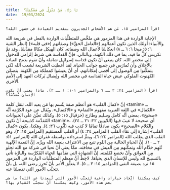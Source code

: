 ```yaml
---
title:  يَا رَبُّ، مَنْ يَنْزِلُ فِي مَسْكَنِكَ؟
date:  19/03/2024
---
```


`اقرأ المزامير ١٥. مَن هم الأشخاص الجديرون بتقديم العبادة في حضور الله؟`

الإجابة الواردة في هذا المزمور هي ملخَّص للمتطلَّبات الواردة بالفعل في شريعة الله والأنبياء: أولئك الذين تكون أعمالهم («العامل الحقَّ») وصفاتهم («في قلبه») (انظر التثنية ٦: ٥؛ ميخا ٦: ٦ ــ ٨) انعكاسًا لأعمال الله وصفاته. كان الهيكل مكانًا مقدَّسًا، وقد تمَّ تكريس كلُّ ما فيه، بما في ذلك الكهنة. وبالتالي، فإنَّ القداسة هي شرط إلزامي للدخول إلى محضر الله. كان ينبغي أنْ تكون قداسة إسرائيل شاملة وأنْ تقوم بدمج العبادة بالأخلاق وأن تُمارَس في جميع جوانب الحياة. لقد أُعطيَت الشريعة لشعب الله لكي يتمكَّنوا مِن الوصول إلى أقصى إمكاناتهم، أي أنْ يعيشوا كمملكة مِن الكهنة. يتضمَّن الكهنوت الملوكي عيش حياة القداسة في محضر الله وإيصال بَركات العهد إلى الأمم الأخرى.

`اقرأ (المزامير ٢٤: ٣ ــ ٦ والمزامير ١٠١: ١ ــ ٣). ماذا يعني أنْ يكون الإنسان مُقدَّسًا؟`

إنَّ «كمال القلب» هو أعظم صفة يتَّسم بها مَن يعبد الله. تنقل كلمة «tamim» ــ «الكمال» في اللغة العبرية مفهوم «التمام» وَ «الاكتمال». ويُقال عن عود الكرْمة أنَّه «صحيح»، بمعنى أنَّه كامل وسليم وطازج (حزقيال ١٥: ٥). وكذلك تعيَّنَ على الحيوانات المُقدَّمة كذبيحة أنْ تكون «tamim»، أي صحيحة لا عيبَ فيها (اللاويين ٢٢: ٢١ ــ ٢٤). والكلام «الصحيح» يكون صادقًا تمامًا لا كذب فيه (أيُّوب ٣٦: ٤). وهكذا، يكون «كمال القلب» إشارة إلى نقاء القلب (المزامير ٢٤: ٤) أو القلب المستقيم (المزامير ١٥: ٢). وهو القلب الذي يطلب الله (المزامير ٢٤: ٦)، ويتمُّ استرداده بواسطة غفران الله (المزامير ٥١: ٢ ــ ١٠). إنَّ الحياة الخالية مِن اللوم تنبع مِن الاعتراف بنعمة الله وبِرِّه. إنَّ النعمة الإلهية تُلهِم خدَّام الله وتمكِّنهم مِن العيش في مخافته، ممَّا يعني أنْ نحيا في شركة مع الله تخلو مِن العوائق وأنْ نخضع لكلمته. إنَّ الشهادة التي تقدِّمها الحياة المُكرَّسة والبارَّة تأتي بالتسبيح لله وليس للإنسان الذي يحياها. لاحِظْ أنَّ معظم المتطلَّبات الواردة في المزمور ١٥ ترد بصيغة النفي (المزامير ١٥: ٣ ــ ٥). لا يتعلَّق الأمر بأنْ نُحرِز رضى الله، بل بأنْ نتجنَّب الأمور التي تفصلنا عنه.

`كيف يمكننا اتِّخاذ خيارات واعية لتجنُّب الأمور التي تُبعدنا عن الله؟ ما هي بعض هذه الأمور، وكيف يمكننا أنْ نتجنَّب القيام بها؟`